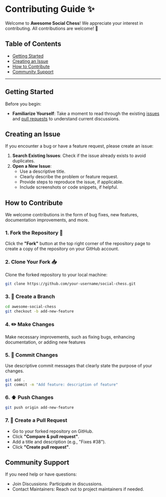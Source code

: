# Contributing Guide ✨

Welcome to **Awesome Social Chess**! We appreciate your interest in contributing. All contributions are welcome! 💖

## Table of Contents

- [Getting Started](#getting-started)
- [Creating an Issue](#creating-an-issue)
- [How to Contribute](#how-to-contribute)
- [Community Support](#community-support)

---

## Getting Started

Before you begin:

- **Familiarize Yourself**: Take a moment to read through the existing [issues](https://github.com/brisbanesocialchess/awesome-social-chess/issues) and [pull requests](https://github.com/brisbanesocialchess/awesome-social-chess/pulls) to understand current discussions.

## Creating an Issue

If you encounter a bug or have a feature request, please create an issue:

1. **Search Existing Issues**: Check if the issue already exists to avoid duplicates.
2. **Open a New Issue**:
   - Use a descriptive title.
   - Clearly describe the problem or feature request.
   - Provide steps to reproduce the issue, if applicable.
   - Include screenshots or code snippets, if helpful.

## How to Contribute

We welcome contributions in the form of bug fixes, new features, documentation improvements, and more.

### 1. Fork the Repository 🔗

Click the **"Fork"** button at the top right corner of the repository page to create a copy of the repository on your GitHub account.

### 2. Clone Your Fork 📥

Clone the forked repository to your local machine:

   ```bash
   git clone https://github.com/your-username/social-chess.git
   ```

### 3. 🌿 Create a Branch

  ```bash
  cd awesome-social-chess 
  git checkout -b add-new-feature
  ```

### 4. ✏️ Make Changes

Make necessary improvements, such as fixing bugs, enhancing documentation, or adding new features

### 5. 📝 Commit Changes

Use descriptive commit messages that clearly state the purpose of your changes.

  ```bash
  git add .
  git commit -m "Add feature: description of feature"
  ```

### 6. ⬆️ Push Changes

  ```bash
  git push origin add-new-feature
  ```

### 7. 🔄 Create a Pull Request

- Go to your forked repository on GitHub.
- Click **"Compare & pull request"**.
- Add a title and description (e.g., "Fixes #38").
- Click **"Create pull request"**.

## Community Support

If you need help or have questions:

- Join Discussions: Participate in discussions.
- Contact Maintainers: Reach out to project maintainers if needed.
